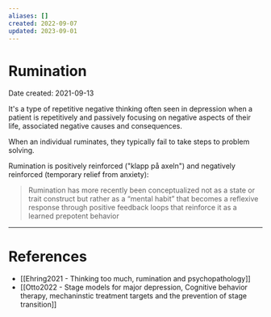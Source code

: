 ```yaml
---
aliases: []
created: 2022-09-07
updated: 2023-09-01
---
```


# Rumination
Date created: 2021-09-13

It's a type of repetitive negative thinking often seen in depression when a patient is repetitively and passively focusing on negative aspects of their life, associated negative causes and consequences.

When an individual ruminates, they typically fail to take steps to problem solving.

Rumination is positively reinforced ("klapp på axeln") and negatively reinforced (temporary relief from anxiety):

> Rumination has more recently been conceptualized not as a state or trait construct but rather as a “mental habit” that becomes a reflexive response through positive feedback loops that reinforce it as a learned prepotent behavior

---
# References
* [[Ehring2021 - Thinking too much, rumination and psychopathology]]
* [[Otto2022 - Stage models for major depression, Cognitive behavior therapy, mechaninstic treatment targets and the prevention of stage transition]]